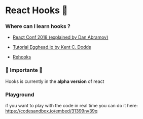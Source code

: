 # React Hooks 🎣

### Where can I learn hooks ? 

- [React Conf 2018 (explained by Dan Abramov)](https://www.youtube.com/watch?v=dpw9EHDh2bM&t=1663s)

- [Tutorial Egghead.io by Kent C. Dodds](https://egghead.io/lessons/react-test-react-components-that-use-react-hooks)

- [Rehooks](https://rehooks.com/#window-resizer)

### 🚨 Importante 🚨

Hooks is currently in the **alpha version** of react

### Playground 

if you want to play with the code in real time you can do it here: https://codesandbox.io/embed/31399nv39q
